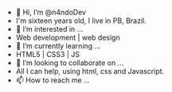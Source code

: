 - 👋 Hi, I’m @n4ndoDev
- I'm sixteen years old, I live in PB, Brazil.
- 👀 I’m interested in ...
- Web development | web design
- 🌱 I’m currently learning ...
- HTML5 | CSS3 | JS 
- 💞️ I’m looking to collaborate on ...
- All I can help, using html, css and Javascript.
- 📫 How to reach me ...

<!---
n4ndoDev/n4ndoDev is a ✨ special ✨ repository because its `README.md` (this file) appears on your GitHub profile.
You can click the Preview link to take a look at your changes.
--->

